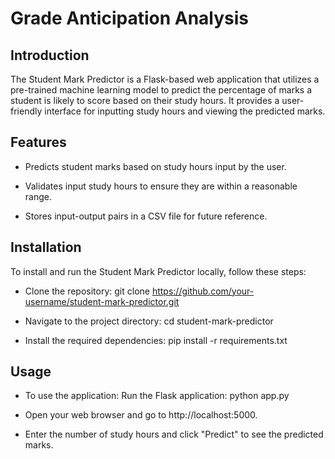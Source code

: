 # Grade Anticipation Analysis

## Introduction
  The Student Mark Predictor is a Flask-based web application that utilizes a pre-trained machine learning model to predict the percentage of marks a student is likely to score based on 
  their study hours. It provides a user-friendly interface for inputting study hours and viewing the predicted marks.

## Features
 - Predicts student marks based on study hours input by the user.
   
 - Validates input study hours to ensure they are within a reasonable range.
   
 - Stores input-output pairs in a CSV file for future reference.
  
## Installation 
 To install and run the Student Mark Predictor locally, follow these steps:
  
   - Clone the repository: git clone https://github.com/your-username/student-mark-predictor.git
   
  - Navigate to the project directory: cd student-mark-predictor
   
  - Install the required dependencies: pip install -r requirements.txt
  
## Usage
  - To use the application:
     Run the Flask application: python app.py
    
  - Open your web browser and go to http://localhost:5000.
    
  - Enter the number of study hours and click "Predict" to see the predicted marks.

